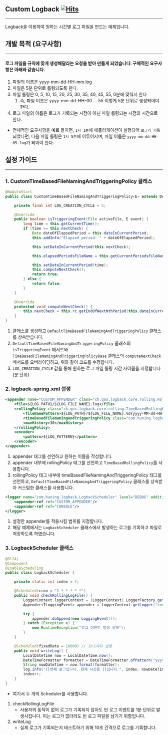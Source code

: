## Custom Logback [![Hits](https://hits.seeyoufarm.com/api/count/incr/badge.svg?url=https%3A%2F%2Fgithub.com%2Fhun-ing%2Fcustom-logback%2Ftree%2Fmain%2Flogback&count_bg=%2379C83D&title_bg=%23555555&icon=&icon_color=%23E7E7E7&title=hits&edge_flat=false)](https://hits.seeyoufarm.com)
***
Logback을 이용하여 원하는 시간별 로그 파일을 만드는 예제입니다.

## 개발 목적 (요구사항)
***
#### 로그 파일을 규칙에 맞게 생성해달라는 요청을 받아 만들게 되었습니다. 구체적인 요구사항은 아래와 같습니다.
1. 파일의 이름은 yyyy-mm-dd-HH-mm.log
2. 파일은 5분 단위로 롤링되도록 한다.
3. 파일 롤링은 0, 5, 10, 15, 20, 25, 30, 35, 40, 45, 55, 0분에 맞춰서 한다
   1. 즉, 파일 이름은 yyyy-mm-dd-HH-00 ... 55 이렇게 5분 단위로 생성되어야 한다.
4. 로그 파일의 이름은 로그가 기록되는 시점이 아닌 파일 롤링되는 시점의 시간으로 한다.

- 전체적인 요구사항을 예로 들자면, `1시 1분`에 애플리케이션이 실행되어 `로그가 기록`되었다면, 다음 파일 롤링은 `1시 5분`에 이루어지며, 파일 이름은 `yyyy-mm-dd-HH-05.log`가 되어야 한다.

## 설정 가이드
***

### 1. CustomTimeBasedFileNamingAndTriggeringPolicy 클래스
```java
@NoAutoStart
public class CustomTimeBasedFileNamingAndTriggeringPolicy<E> extends DefaultTimeBasedFileNamingAndTriggeringPolicy<E> {

	private final int LOG_CREATION_CYCLE = 5;

	@Override
	public boolean isTriggeringEvent(File activeFile, E event) {
		long time = this.getCurrentTime();
		if (time >= this.nextCheck) {
			Date dateOfElapsedPeriod = this.dateInCurrentPeriod;
			this.addInfo("Elapsed period: " + dateOfElapsedPeriod);

			this.setDateInCurrentPeriod(this.nextCheck);

			this.elapsedPeriodsFileName = this.getCurrentPeriodsFileNameWithoutCompressionSuffix();

			this.setDateInCurrentPeriod(time);
			this.computeNextCheck();
			return true;
		} else {
			return false;
		}
	}

	@Override
	protected void computeNextCheck() {
		this.nextCheck = this.rc.getEndOfNextNthPeriod(this.dateInCurrentPeriod, LOG_CREATION_CYCLE).getTime();
	}
}
```
1. 클래스를 생성하고 `DefaultTimeBasedFileNamingAndTriggeringPolicy` 클래스를 상속받습니다.
2. `DefaultTimeBasedFileNamingAndTriggeringPolicy` 클래스의 `isTriggeringEvent` 메서드와 `TimeBasedFileNamingAndTriggeringPolicyBase` 클래스의 `computeNextCheck` 메서드를 오버라이딩하고, 위와 같이 코드를 수정합니다.
3. `LOG_CREATION_CYCLE` 값을 통해 원하는 로그 파일 롤링 시간 사이클을 지정합니다 (분 단위)

### 2. logback-spring.xml 설정
```xml
<appender name="CUSTOM_APPENDER" class="ch.qos.logback.core.rolling.RollingFileAppender">
    <file>${LOG_PATH}/${LOG_FILE_NAME}.log</file>
    <rollingPolicy class="ch.qos.logback.core.rolling.TimeBasedRollingPolicy">
        <fileNamePattern>${LOG_PATH}/${LOG_FILE_NAME}.%d{yyyy-MM-dd-HH-mm}.log</fileNamePattern>
        <timeBasedFileNamingAndTriggeringPolicy class="com.huning.logback.CustomTimeBasedFileNamingAndTriggeringPolicy"/>
        <maxHistory>30</maxHistory>
    </rollingPolicy>
    <encoder>
        <pattern>${LOG_PATTERN}</pattern>
    </encoder>
</appender>
```
1. appender 태그를 선언하고 원하는 이름을 작성합니다.
2. appender 내부에 rollingPolicy 태그를 선언하고 `TimeBasedRollingPolicy`를 사용합니다.
3. rollingPolicy 태그 내부에 timeBasedFileNamingAndTriggeringPolicy 태그를 선언하고, `DefaultTimeBasedFileNamingAndTriggeringPolicy` 클래스를 상속받아 커스텀한 클래스를 사용합니다.

```xml
<logger name="com.huning.logback.LogbackScheduler" level="DEBUG" additivity="false">
    <appender-ref ref="CUSTOM_APPENDER"/>
    <appender-ref ref="CONSOLE"/>
</logger>
```
1. 설정한 appender를 적용시킬 범위를 지정합니다.
2. 해당 예제에서는 `LogbackScheduler` 클래스에서 발생하는 로그를 기록하고 파일로 저장하도록 하였습니다.

### 3. LogbackScheduler 클래스
```java
@Slf4j
@Component
@EnableScheduling
public class LogbackScheduler {

	private static int index = 1;

	@Scheduled(cron = "1 * * * * *")
	public void checkRollingLogFile() {
		LoggerContext loggerContext = (LoggerContext) LoggerFactory.getILoggerFactory();
		Appender<ILoggingEvent> appender = loggerContext.getLogger("com.huning.logback.LogbackScheduler").getAppender("CUSTOM_APPENDER");

		try {
			appender.doAppend(new LoggingEvent());
		} catch (Exception e) {
			new RuntimeException("로그 이벤트 발생 실패");
		}
	}

	@Scheduled(fixedRate = 10000) // 10초마다 실행
	public void writeLog() {
		LocalDateTime now = LocalDateTime.now();
		DateTimeFormatter formatter = DateTimeFormatter.ofPattern("yyyy-MM-dd HH:mm:ss");
		String nowDateTime = now.format(formatter);
		log.info("{}번째 로그입니다. 현재 시간은 {}입니다.", index, nowDateTime);
		index++;
	}
}
```
- 여기서 두 개의 Scheduler를 사용합니다.
1. checkRollingLogFile
   - 사용자의 동작이 없어 로그가 기록되지 않아도 빈 로그 이벤트를 1분 단위로 발생시킵니다. 이는 로그가 없더라도 빈 로그 파일을 남기기 위함입니다.
2. writeLog
   - 실제 로그가 기록되는지 테스트하기 위해 10초 간격으로 로그를 기록합니다.